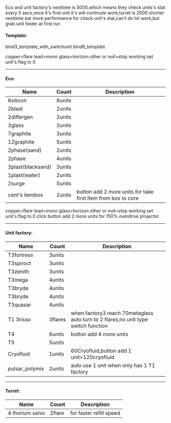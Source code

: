 Eco and unit factory's nexttime is 5000,which means they check units's stat every 5 secs,once it's find unit it's will continute work,turret is 2000
shorter nexttime eat more performance for check unit's stat,can't do lot work,but grab unit faster at first run

#### Template:
bind3_template_with_switchunit
bind6_template

copper=flare lead=mono glass=horizon other or null=stop working set unit's flag to 0

------------

#### Eco:
|  Name | Count | Description |
| ------------ | ------------ |  ------------ |
|  6silicon |  8units ||
|  2blast | 2units  ||
|  2differgen | 2units  ||
|  3glass  | 3units  ||
|  7graphite  | 3units  ||
|  12graphite  | 5units  ||
|  2phase(sand)  | 2units  ||
|  2phase  | 4units  ||
|  3plast(blacksand)  | 3units  ||
|  1plast(water)  | 2units  ||
|  2surge | 5units ||
|  cent's itembox  | 2units  |button add 2 more units for take first item from box to core|

copper=flare lead=mono glass=horizon other or null=stop working set unit's flag to 0
click button add 2 more units for 150% overdrive projector

------------

#### Unit factory:
|  Name | Count | Description |
| ------------ | ------------ |  ------------ |
|T3fortress|3units||
|T3spiroct|3units||
|T3zenith|3units||
|T3mega|4units||
|T3bryde|4units||
|T3bryde|4units||
|T3quasar|4units||
|T1 3risso|3flares|when factory3 reach 70metaglass auto turn to 2 flares,no unit type switch function|
|T4|6units|button add 4 more units|
|T5|5units||
|Cryofluid|1units|60Cryofluid,button add 1 unit=120cryofluid|
|pulsar_polymix|2units|auto use 1 unit when only has 1 T1 factory|
------------

#### Turret:
|  Name | Count | Description |
| ------------ | ------------ |  ------------ |
|4 thorium salvo|2flare|for faster refill speed|